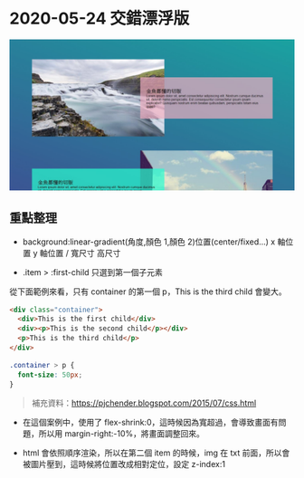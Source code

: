 # 2020-05-24 交錯漂浮版

![成品](./completed.jpg)

## 重點整理

- background:linear-gradient(角度,顏色 1,顏色 2)位置(center/fixed...) x 軸位置 y 軸位置 / 寬尺寸 高尺寸

- \.item > :first-child 只選到第一個子元素

從下面範例來看，只有 container 的第一個 p，This is the third child 會變大。

```html
<div class="container">
  <div>This is the first child</div>
  <div><p>This is the second child</p></div>
  <p>This is the third child</p>
</div>
```

```css
.container > p {
  font-size: 50px;
}
```

> 補充資料：https://pjchender.blogspot.com/2015/07/css.html

- 在這個案例中，使用了 flex-shrink:0，這時候因為寬超過，會導致畫面有問題，所以用 margin-right:-10%，將畫面調整回來。

- html 會依照順序渲染，所以在第二個 item 的時候，img 在 txt 前面，所以會被圖片壓到，這時候將位置改成相對定位，設定 z-index:1
